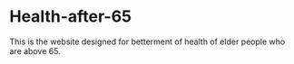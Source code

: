 # Health-after-65
This is the website designed for betterment of health of elder people who are above 65.

